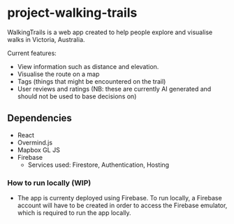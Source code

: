 # project-walking-trails

WalkingTrails is a web app created to help people explore and visualise walks in Victoria, Australia.

Current features:

-   View information such as distance and elevation.
-   Visualise the route on a map
-   Tags (things that might be encountered on the trail)
-   User reviews and ratings (NB: these are currently AI generated and should not be used to base decisions on)

## Dependencies

-   React
-   Overmind.js
-   Mapbox GL JS
-   Firebase
    -   Services used: Firestore, Authentication, Hosting

### How to run locally (WIP)

-   The app is currenty deployed using Firebase. To run locally, a Firebase account will have to be created in order to access the Firebase emulator, which is required to run the app locally.
